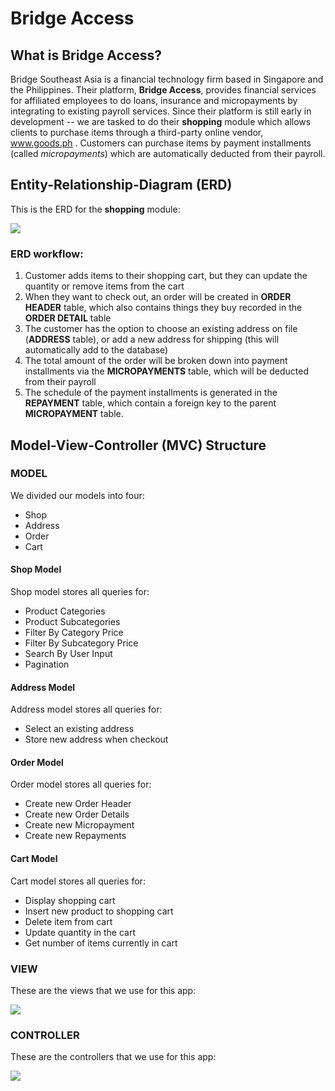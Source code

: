 # Bridge Access
## What is Bridge Access?
Bridge Southeast Asia is a financial technology firm based in Singapore and the Philippines. Their platform, **Bridge Access**, provides financial services for affiliated employees to do loans, insurance and micropayments by integrating to existing payroll services.
Since their platform is still early in development -- we are tasked to do their **shopping** module which allows clients to purchase items through a third-party online vendor, www.goods.ph . Customers can purchase items by payment installments (called *micropayments*) which are automatically deducted from their payroll.
## Entity-Relationship-Diagram (ERD)
This is the ERD for the **shopping** module:

![](https://imgur.com/gbYEkz9.png)

### ERD workflow:
1. Customer adds items to their shopping cart, but they can update the quantity or remove items from the cart
2. When they want to check out, an order will be created in **ORDER HEADER** table, which also contains things they buy recorded in the **ORDER DETAIL** table
3. The customer has the option to choose an existing address on file (**ADDRESS** table), or add a new address for shipping (this will automatically add to the database)
4. The total amount of the order will be broken down into payment installments via the **MICROPAYMENTS** table, which will be deducted from their payroll
5. The schedule of the payment installments is generated in the **REPAYMENT** table, which contain a foreign key to the parent **MICROPAYMENT** table.


## Model-View-Controller (MVC) Structure
### MODEL
We divided our models into four:
* Shop
* Address
* Order
* Cart
#### Shop Model
Shop model stores all queries for:
* Product Categories
* Product Subcategories
* Filter By Category Price
* Filter By Subcategory Price
* Search By User Input
* Pagination

#### Address Model
Address model stores all queries for:
* Select an existing address
* Store new address when checkout

#### Order Model
Order model stores all queries for:
* Create new Order Header
* Create new Order Details
* Create new Micropayment
* Create new Repayments

#### Cart Model
Cart model stores all queries for:
* Display shopping cart
* Insert new product to shopping cart
* Delete item from cart
* Update quantity in the cart
* Get number of items currently in cart

### VIEW
These are the views that we use for this app:

![](https://imgur.com/JDGXelr.png)

### CONTROLLER

These are the controllers that we use for this app:

![](https://imgur.com/NpP8elB.png)
